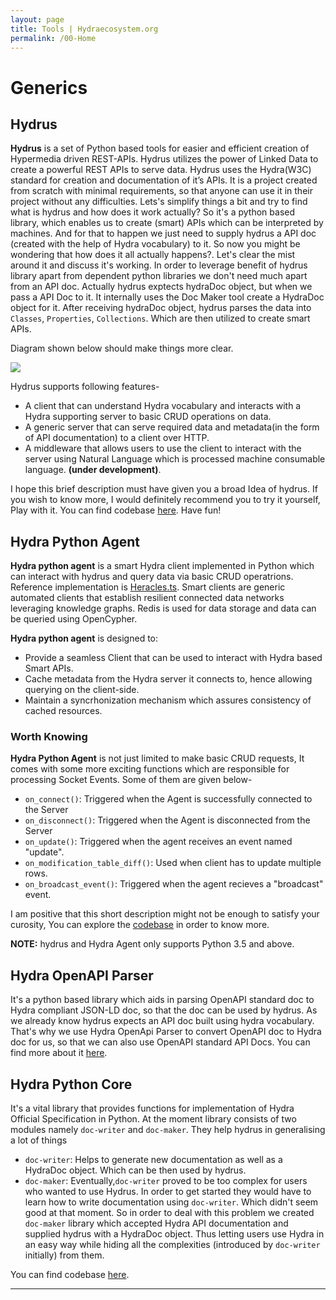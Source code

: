 ```yaml
---
layout: page
title: Tools | Hydraecosystem.org
permalink: /00-Home
---
```


# Generics

## Hydrus

**Hydrus** is a set of Python based tools for easier and efficient creation of Hypermedia driven REST-APIs. Hydrus utilizes the power of Linked Data to create a powerful REST APIs to serve data. Hydrus uses the Hydra(W3C) standard for creation and documentation of it’s APIs. It is a project created from scratch with minimal requirements, so that anyone can use it in their project without any difficulties. Lets's simplify things a bit and try to find what is hydrus and how does it work actually? So it's a python based library, which enables us to create (smart) APIs which can be interpreted by machines. And for that to happen we just need to supply hydrus a API doc (created with the help of Hydra vocabulary) to it. So now you might be wondering that how does it all actually happens?. Let's clear the mist around it and discuss it's working. In order to leverage benefit of hydrus library apart from dependent python libraries we don't need much apart from an API doc. Actually hydrus exptects hydraDoc object, but when we pass a API Doc to it. It internally uses the Doc Maker tool create a HydraDoc object for it. After receiving hydraDoc object, hydrus parses the data into `Classes`, `Properties`, `Collections`. Which are then utilized to create smart APIs.  

Diagram shown below should make things more clear. 

<img src="https://gsocchrizandr.files.wordpress.com/2017/06/flo1.png"/>

Hydrus supports following features-
* A client that can understand Hydra vocabulary and interacts with a Hydra supporting server to basic CRUD operations on data.
* A generic server that can serve required data and metadata(in the form of API documentation) to a client over HTTP.
* A middleware that allows users to use the client to interact with the server using Natural Language which is processed machine consumable language. __(under development)__.

I hope this brief description must have given you a broad Idea of hydrus. If you wish to know more, I would definitely recommend you to try it yourself, Play with it. You can find codebase [here](https://github.com/HTTP-APIs/hydrus). Have fun!


## Hydra Python Agent

**Hydra python agent** is a smart Hydra client implemented in Python which can interact with hydrus and query data via basic CRUD operatrions. Reference implementation is [Heracles.ts](https://github.com/HydraCG/Heracles.ts). Smart clients are generic automated clients that establish resilient connected data networks leveraging knowledge graphs. Redis is used for data storage and data can be queried using OpenCypher. 

**Hydra python agent** is designed to:
* Provide a seamless Client that can be used to interact with Hydra based Smart APIs.
* Cache metadata from the Hydra server it connects to, hence allowing querying on the client-side.
* Maintain a syncrhonization mechanism which assures consistency of cached resources.

### Worth Knowing
 __Hydra Python Agent__ is not just limited to make basic CRUD requests, It comes with some more exciting functions which are responsible for processing Socket Events. Some of them are given below-
* `on_connect()`: Triggered when the Agent is successfully connected to the Server
* `on_disconnect()`: Triggered when the Agent is disconnected from the Server
* `on_update()`: Triggered when the agent receives an event named "update".
* `on_modification_table_diff()`: Used when client has to update multiple rows.
* `on_broadcast_event()`: Triggered when the agent recieves a "broadcast" event.

I am positive that this short description might not be enough to satisfy your curosity, You can explore the [codebase](https://github.com/HTTP-APIs/hydra-python-agent) in order to know more.

**NOTE:** hydrus and Hydra Agent only supports Python 3.5 and above.

## Hydra OpenAPI Parser

It's a python based library which aids in parsing OpenAPI standard doc to Hydra compliant JSON-LD doc, so that the doc can be used by hydrus. As we already know hydrus expects an API doc built using hydra vocabulary. That's why we use Hydra OpenApi Parser to convert OpenAPI doc to Hydra doc for us, so that we can also use OpenAPI standard API Docs. You can find more about it [here](https://github.com/HTTP-APIs/hydra-openapi-parser).


## Hydra Python Core

It's a vital library that provides functions for implementation of Hydra Official Specification in Python. At the moment library consists of two modules namely `doc-writer` and `doc-maker`. They help hydrus in generalising a lot of things
* `doc-writer`: Helps to generate new documentation as well as a HydraDoc object. Which can be then used by hydrus.
* `doc-maker`:  Eventually,`doc-writer` proved to be too complex for users who wanted to use Hydrus. In order to get started they would have to learn how to write documentation using `doc-writer`. Which didn't seem good at that moment. So in order to deal with this problem we created `doc-maker` library which accepted Hydra API documentation and supplied hydrus with a HydraDoc object. Thus letting users use Hydra in an easy way while hiding all the complexities (introduced by `doc-writer` initially) from them. 

You can find codebase [here](https://github.com/HTTP-APIs/hydra-python-core).

<!-- ## Demo - Hydrus
It is advised to *use `docker-compose` to run the demo server*. See [README here](https://github.com/HTTP-APIs/hydrus/blob/master/README.md#start-up-the-demo).

Otherwise, to run a demo for hydrus using the sample API, do the following:

Clone Hydrus:
```bash
git clone https://github.com/HTTP-APIs/hydrus
```
Change directory and switch to the develop branch:
```bash
cd hydrus

git checkout -b develop origin/develop
```

Install hydrus using:
```bash
pip install .
```
or
```bash
python setup.py install
```

and run the server using:

```bash
hydrus serve
```

The demo should be up and running on `http://localhost:8080/serverapi/`.

<a name="workflow"></a>
For a generic overview of the Development workflow, head over to [Workflow](/Workflow) page.

<a name="usage"></a>
Head over to the [Usage](/01-Usage) page of the wiki to understand how hydrus works and how to use it. 

<a name="design"></a>
Head over to the [Design](/Design) page to understand the design principles and use cases of hydrus. -->

---



